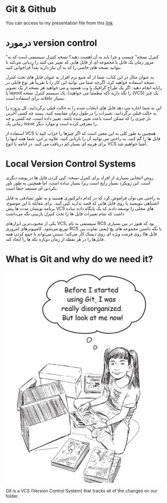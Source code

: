 # Git & Github 

You can access to my presentation file from this <a href="">link</a>

# درمورد  version control 

"کنترل نسخه" چیست و چرا باید به آن اهمیت دهید؟ نسخه کنترل سیستمی است که به مرور زمان یک فایل یا مجموعه ای از فایل هایی که تغییر می کنند را ردیابی می‌کند
    تا بتوانید نسخه های خاصی را که به آن نیاز دارید بعداً فراخوانی کنید. 
    
به عنوان مثال در این کتاب، شما از کد منبع نرم افزار به عنوان فایل های تحت کنترل نسخه استفاده خواهید کرد، اگرچه شما می توانید این کار را با تقریباً هر نوع فایلی در رایانه انجام دهید. 
اگر یک طراح گرافیک یا وب هستید و می خواهید هر نسخه از یک تصویر یا layout را نگه دارید (که مطمئناً می خواهید)، یک سیستم کنترل نسخه (VCS) یک چیز بسیار عاقلانه برای استفاده است. 

این به شما اجازه می دهد فایل های انتخاب شده را به حالت قبلی برگردانید، کل پروژه را به حالت قبلی برگردانید، تغییرات را در طول زمان مقایسه کنید،
ببینید چه کسی آخرین بار چیزی را که ممکن است باعث تغییر شده باشد، تغییر داده است، چه کسی و چه زمانی یک issue  را معرفی کرده است و موارد دیگر. 

استفاده از VCS همچنین به طور کلی به این معنی است که اگر چیزها را خراب کنید یا فایل ها را گم کنید، به راحتی می توانید آن را بازیابی کنید. علاوه بر این، شما همه اینها را برای هزینه ای بسیار کم دریافت می کنید.
در ادامه با انوع VCS آشنا خواهیم شد..

# Local Version Control Systems

روش انتخابی بسیاری از افراد برای کنترل نسخه، کپی کردن فایل ها در پوشه دیگری است. این رویکرد بسیار رایج است زیرا بسیار ساده است،
اما همچنین به طور باور نکردنی ای مستعد خطا است. 

به راحتی می توان فراموش کرد که در کدام دایرکتوری هستید و به طور تصادفی به فایل اشتباهی بنویسید یا روی فایل هایی که قصد ندارید کپی کنید.
برای مقابله با این موضوع، برنامه نویسان مدت ها پیش VCS 
های محلی را توسعه دادند که یک پایگاه داده ساده داشت که تمام تغییرات فایل ها را تحت کنترل بازبینی نگه می‌داشت

یکی از محبوب‌ترین ابزارهای VCS، سیستمی به نام RCS بود که هنوز در بین بسیاری توزیع می‌شود.
کامپیوترهای امروزی RCS با نگه داشتن مجموعه های پچ (یعنی تفاوت بین فایل ها)  روی فرمت ویژه ای روی دیسک کار می‌کند؛
سپس می‌تواند با جمع کردن همه فایل‌ها را در هر نقطه از زمان دوباره تکه ها را ایجاد کند.

# What is Git and why do we need it?

<img src="images\girl.PNG">

Git is a VCS (Version Control System) that tracks all of the changes on our folder. 

